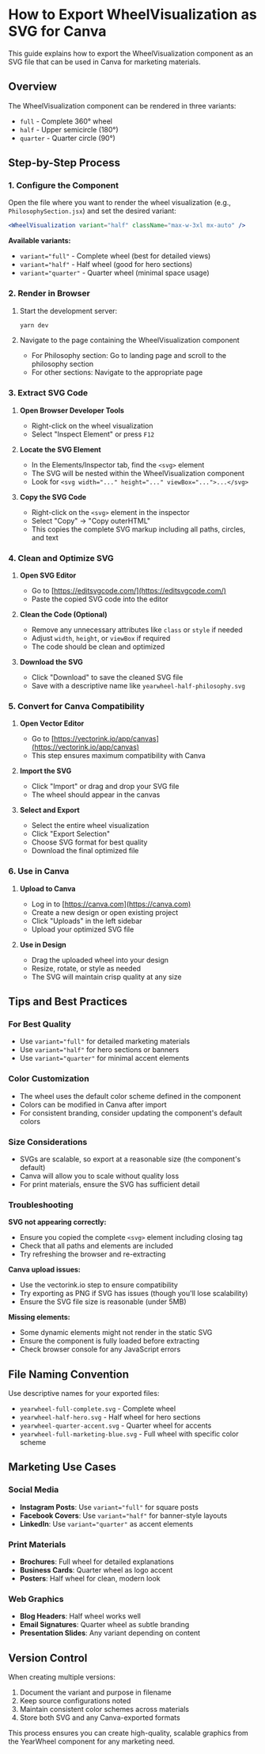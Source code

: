 # How to Export WheelVisualization as SVG for Canva

This guide explains how to export the WheelVisualization component as an SVG file that can be used in Canva for marketing materials.

## Overview

The WheelVisualization component can be rendered in three variants:
- `full` - Complete 360° wheel
- `half` - Upper semicircle (180°)
- `quarter` - Quarter circle (90°)

## Step-by-Step Process

### 1. Configure the Component

Open the file where you want to render the wheel visualization (e.g., `PhilosophySection.jsx`) and set the desired variant:

```jsx
<WheelVisualization variant="half" className="max-w-3xl mx-auto" />
```

**Available variants:**
- `variant="full"` - Complete wheel (best for detailed views)
- `variant="half"` - Half wheel (good for hero sections)
- `variant="quarter"` - Quarter wheel (minimal space usage)

### 2. Render in Browser

1. Start the development server:
   ```bash
   yarn dev
   ```

2. Navigate to the page containing the WheelVisualization component
   - For Philosophy section: Go to landing page and scroll to the philosophy section
   - For other sections: Navigate to the appropriate page

### 3. Extract SVG Code

1. **Open Browser Developer Tools**
   - Right-click on the wheel visualization
   - Select "Inspect Element" or press `F12`

2. **Locate the SVG Element**
   - In the Elements/Inspector tab, find the `<svg>` element
   - The SVG will be nested within the WheelVisualization component
   - Look for `<svg width="..." height="..." viewBox="...">...</svg>`

3. **Copy the SVG Code**
   - Right-click on the `<svg>` element in the inspector
   - Select "Copy" → "Copy outerHTML"
   - This copies the complete SVG markup including all paths, circles, and text

### 4. Clean and Optimize SVG

1. **Open SVG Editor**
   - Go to [https://editsvgcode.com/](https://editsvgcode.com/)
   - Paste the copied SVG code into the editor

2. **Clean the Code (Optional)**
   - Remove any unnecessary attributes like `class` or `style` if needed
   - Adjust `width`, `height`, or `viewBox` if required
   - The code should be clean and optimized

3. **Download the SVG**
   - Click "Download" to save the cleaned SVG file
   - Save with a descriptive name like `yearwheel-half-philosophy.svg`

### 5. Convert for Canva Compatibility

1. **Open Vector Editor**
   - Go to [https://vectorink.io/app/canvas](https://vectorink.io/app/canvas)
   - This step ensures maximum compatibility with Canva

2. **Import the SVG**
   - Click "Import" or drag and drop your SVG file
   - The wheel should appear in the canvas

3. **Select and Export**
   - Select the entire wheel visualization
   - Click "Export Selection"
   - Choose SVG format for best quality
   - Download the final optimized file

### 6. Use in Canva

1. **Upload to Canva**
   - Log in to [https://canva.com](https://canva.com)
   - Create a new design or open existing project
   - Click "Uploads" in the left sidebar
   - Upload your optimized SVG file

2. **Use in Design**
   - Drag the uploaded wheel into your design
   - Resize, rotate, or style as needed
   - The SVG will maintain crisp quality at any size

## Tips and Best Practices

### For Best Quality
- Use `variant="full"` for detailed marketing materials
- Use `variant="half"` for hero sections or banners
- Use `variant="quarter"` for minimal accent elements

### Color Customization
- The wheel uses the default color scheme defined in the component
- Colors can be modified in Canva after import
- For consistent branding, consider updating the component's default colors

### Size Considerations
- SVGs are scalable, so export at a reasonable size (the component's default)
- Canva will allow you to scale without quality loss
- For print materials, ensure the SVG has sufficient detail

### Troubleshooting

**SVG not appearing correctly:**
- Ensure you copied the complete `<svg>` element including closing tag
- Check that all paths and elements are included
- Try refreshing the browser and re-extracting

**Canva upload issues:**
- Use the vectorink.io step to ensure compatibility
- Try exporting as PNG if SVG has issues (though you'll lose scalability)
- Ensure the SVG file size is reasonable (under 5MB)

**Missing elements:**
- Some dynamic elements might not render in the static SVG
- Ensure the component is fully loaded before extracting
- Check browser console for any JavaScript errors

## File Naming Convention

Use descriptive names for your exported files:
- `yearwheel-full-complete.svg` - Complete wheel
- `yearwheel-half-hero.svg` - Half wheel for hero sections
- `yearwheel-quarter-accent.svg` - Quarter wheel for accents
- `yearwheel-full-marketing-blue.svg` - Full wheel with specific color scheme

## Marketing Use Cases

### Social Media
- **Instagram Posts**: Use `variant="full"` for square posts
- **Facebook Covers**: Use `variant="half"` for banner-style layouts
- **LinkedIn**: Use `variant="quarter"` as accent elements

### Print Materials
- **Brochures**: Full wheel for detailed explanations
- **Business Cards**: Quarter wheel as logo accent
- **Posters**: Half wheel for clean, modern look

### Web Graphics
- **Blog Headers**: Half wheel works well
- **Email Signatures**: Quarter wheel as subtle branding
- **Presentation Slides**: Any variant depending on content

## Version Control

When creating multiple versions:
1. Document the variant and purpose in filename
2. Keep source configurations noted
3. Maintain consistent color schemes across materials
4. Store both SVG and any Canva-exported formats

This process ensures you can create high-quality, scalable graphics from the YearWheel component for any marketing need.